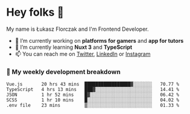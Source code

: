 # Hey folks 👋

My name is Łukasz Florczak and I'm Frontend Developer. 

- 🔭 I’m currently working on **platforms for gamers** and **app for tutors**
- 🌱 I’m currently learning **Nuxt 3** and **TypeScript**
- 📫 You can reach me on [Twitter](https://twitter.com/lukaszflorczak), [LinkedIn](https://pl.linkedin.com/in/lukasz-florczak) or [Instagram](https://instagram.com/lukaszflorczak)


### 🧮 My weekly development breakdown

<!--START_SECTION:waka-->
```text
Vue.js       20 hrs 43 mins  █████████████████▓░░░░░░░   70.77 % 
TypeScript   4 hrs 13 mins   ███▓░░░░░░░░░░░░░░░░░░░░░   14.41 % 
JSON         1 hr 52 mins    █▓░░░░░░░░░░░░░░░░░░░░░░░   06.42 % 
SCSS         1 hr 10 mins    █░░░░░░░░░░░░░░░░░░░░░░░░   04.02 % 
.env file    23 mins         ▒░░░░░░░░░░░░░░░░░░░░░░░░   01.33 % 
```
<!--END_SECTION:waka-->

<!--
**lukaszflorczak/lukaszflorczak** is a ✨ _special_ ✨ repository because its `README.md` (this file) appears on your GitHub profile.

Here are some ideas to get you started:

- 🔭 I’m currently working on ...
- 🌱 I’m currently learning ...
- 👯 I’m looking to collaborate on ...
- 🤔 I’m looking for help with ...
- 💬 Ask me about ...
- 📫 How to reach me: ...
- 😄 Pronouns: ...
- ⚡ Fun fact: ...
-->

